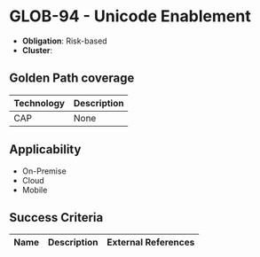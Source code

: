 # GLOB-94 - Unicode Enablement

- **Obligation**: Risk-based
- **Cluster**: 




## Golden Path coverage

| Technology | Description | 
| ----- | ---------- | 
| CAP | None | |



## Applicability

- On-Premise
- Cloud
- Mobile



## Success Criteria

| Name | Description | External References |
| ----- | ---------- | ------------------- |

